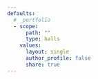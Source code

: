 ```yaml
---
defaults:
  # _portfolio
  - scope:
      path: ""
      type: halls
    values:
      layout: single
      author_profile: false
      share: true
---
```

